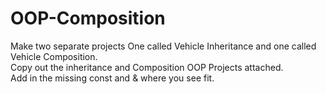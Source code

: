 # OOP-Composition<br>
Make two separate projects One called Vehicle Inheritance and one called Vehicle Composition.<br>
Copy out the inheritance and Composition OOP Projects attached.<br>
Add in the missing const and & where you see fit.<br>
